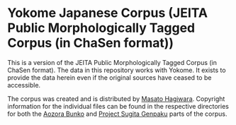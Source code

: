 # Yokome Japanese Corpus (JEITA Public Morphologically Tagged Corpus (in ChaSen format))
This is a version of the JEITA Public Morphologically Tagged Corpus (in ChaSen format). The data in this repository works with Yokome. It exists to provide the data herein even if the original sources have ceased to be accessible.

The corpus was created and is distributed by [Masato Hagiwara](http://lilyx.net/). Copyright information for the individual files can be found in the respective directories for both the [Aozora Bunko](http://www.aozora.gr.jp/) and [Project Sugita Genpaku](http://www.genpaku.org/) parts of the corpus.
